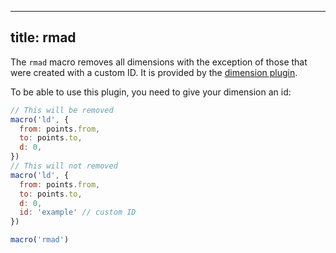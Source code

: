 ***

## title: rmad

The `rmad` macro removes all dimensions with the exception of those that were created with a custom ID.
It is provided by the [dimension plugin](/reference/plugins/dimension/).

To be able to use this plugin, you need to give your dimension an id:

```js
// This will be removed
macro('ld', {
  from: points.from,
  to: points.to,
  d: 0,
})
// This will not removed
macro('ld', {
  from: points.from,
  to: points.to,
  d: 0,
  id: 'example' // custom ID
})

macro('rmad')
```
